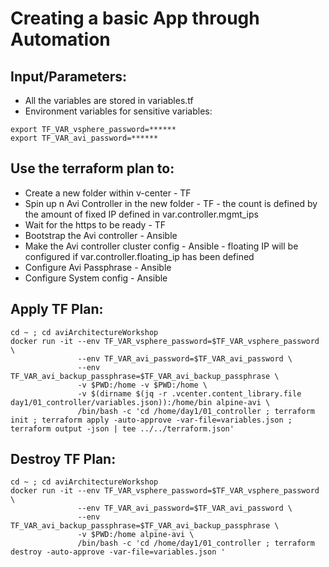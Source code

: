 # Creating a basic App through Automation

## Input/Parameters:
- All the variables are stored in variables.tf
- Environment variables for sensitive variables:
```
export TF_VAR_vsphere_password=******
export TF_VAR_avi_password=******

```

## Use the terraform plan to:
- Create a new folder within v-center - TF
- Spin up n Avi Controller in the new folder - TF - the count is defined by the amount of fixed IP defined in var.controller.mgmt_ips
- Wait for the https to be ready - TF
- Bootstrap the Avi controller - Ansible
- Make the Avi controller cluster config - Ansible - floating IP will be configured if var.controller.floating_ip has been defined
- Configure Avi Passphrase - Ansible
- Configure System config - Ansible

## Apply TF Plan:
```
cd ~ ; cd aviArchitectureWorkshop
docker run -it --env TF_VAR_vsphere_password=$TF_VAR_vsphere_password \
               --env TF_VAR_avi_password=$TF_VAR_avi_password \
               --env TF_VAR_avi_backup_passphrase=$TF_VAR_avi_backup_passphrase \
               -v $PWD:/home -v $PWD:/home \
               -v $(dirname $(jq -r .vcenter.content_library.file day1/01_controller/variables.json)):/home/bin alpine-avi \
               /bin/bash -c 'cd /home/day1/01_controller ; terraform init ; terraform apply -auto-approve -var-file=variables.json ; terraform output -json | tee ../../terraform.json'
```

## Destroy TF Plan:
```
cd ~ ; cd aviArchitectureWorkshop
docker run -it --env TF_VAR_vsphere_password=$TF_VAR_vsphere_password \
               --env TF_VAR_avi_password=$TF_VAR_avi_password \
               --env TF_VAR_avi_backup_passphrase=$TF_VAR_avi_backup_passphrase \
               -v $PWD:/home alpine-avi \
               /bin/bash -c 'cd /home/day1/01_controller ; terraform destroy -auto-approve -var-file=variables.json '
```